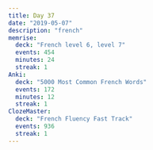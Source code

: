 ```yaml
---
title: Day 37
date: "2019-05-07"
description: "french"
memrise:
  deck: "French level 6, level 7"
  events: 454
  minutes: 24
  streak: 1
Anki:
  deck: "5000 Most Common French Words"
  events: 172
  minutes: 12
  streak: 1
ClozeMaster:
  deck: "French Fluency Fast Track"
  events: 936
  streak: 1
---
```

